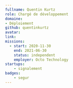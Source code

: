```yaml
---
fullname: Quentin Kurtz 
role: Chargé de développement
domaine:
- Déploiement
github: quentinkurtz
avatar:
link:
missions:
  - start: 2020-11-30
    end: 2021-06-30
    status: independent
    employer: Octo Technology
startups:
    - signalement
badges:
    - segur
---
```


